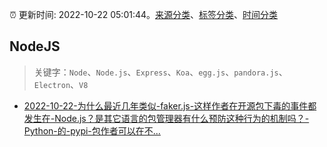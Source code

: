 :alarm_clock: 更新时间: 2022-10-22 05:01:44。[来源分类](../README.md)、[标签分类](../TAGS.md)、[时间分类](../TIMELINE.md)

## NodeJS


> 关键字：`Node`、`Node.js`、`Express`、`Koa`、`egg.js`、`pandora.js`、`Electron`、`V8`



- [2022-10-22-为什么最近几年类似-faker.js-这样作者在开源包下毒的事件都发生在-Node.js？是其它语言的包管理器有什么预防这种行为的机制吗？-Python-的-pypi-包作者可以在不...](https://www.v2ex.com/t/888905) 
